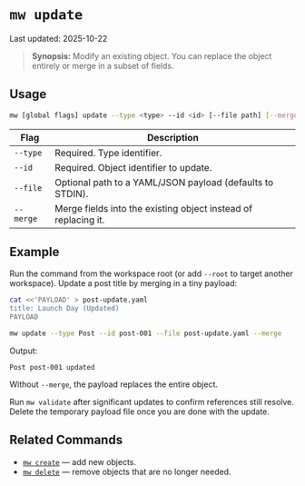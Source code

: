 # `mw update`

Last updated: 2025-10-22

> **Synopsis:** Modify an existing object. You can replace the object entirely or merge in a subset of fields.

## Usage

```bash
mw [global flags] update --type <type> --id <id> [--file path] [--merge]
```

| Flag | Description |
| --- | --- |
| `--type` | Required. Type identifier. |
| `--id` | Required. Object identifier to update. |
| `--file` | Optional path to a YAML/JSON payload (defaults to STDIN). |
| `--merge` | Merge fields into the existing object instead of replacing it. |

## Example

Run the command from the workspace root (or add `--root` to target another workspace). Update a post title by merging in a tiny payload:

```bash
cat <<'PAYLOAD' > post-update.yaml
title: Launch Day (Updated)
PAYLOAD

mw update --type Post --id post-001 --file post-update.yaml --merge
```

Output:

```
Post post-001 updated
```

Without `--merge`, the payload replaces the entire object.

Run `mw validate` after significant updates to confirm references still resolve.
Delete the temporary payload file once you are done with the update.

## Related Commands

- [`mw create`](create.md) — add new objects.
- [`mw delete`](delete.md) — remove objects that are no longer needed.
